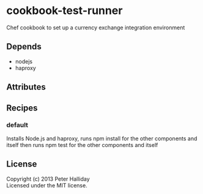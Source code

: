 cookbook-test-runner
====================

Chef cookbook to set up a currency exchange integration environment

## Depends

- nodejs
- haproxy

## Attributes

## Recipes

### default

Installs Node.js and haproxy, runs npm install for the other components and itself then runs npm test for the other components and itself

## License
Copyright (c) 2013 Peter Halliday  
Licensed under the MIT license.
